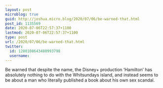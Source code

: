 ```yaml
---
layout: post
microblog: true
guid: http://joshua.micro.blog/2020/07/06/be-warned-that.html
post_id: 1135569
date: 2020-07-06T22:57:37+1100
lastmod: 2020-07-06T22:57:37+1100
type: post
url: /2020/07/06/be-warned-that.html
twitter:
  id: 1280108643480993798
  username: 
---
```

Be warned that despite the name, the Disney+ production ‘Hamilton’ has absolutely nothing to do with the Whitsundays island, and instead seems to be about a man who literally published a book about his own sex scandal.
